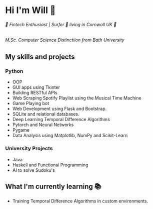 # Hi I'm Will 👋

###### 🚀 Fintech Enthusiast |  Surfer 🌊 living in Cornwall UK 📍

###### M.Sc. Computer Science Distinctiion from Bath University

## My skills and projects

### Python

* OOP
* GUI apps using Tkinter
* Building RESTful APIs
* Web Scraping Spotify Playlist using the Musical Time Machine
* Game Playing bot
* Web Development using Flask and Bootstrap.
* SQLite and relational databases.
* Deep Learning Temporal Difference Algorithms
* Pytorch and Neural Networks
* Pygame
* Data Analysis using Matplotlib, NumPy and Scikit-Learn


### University Projects
* Java
* Haskell and Functional Programming
* AI to solve Sudoku's


## What I'm currently learning 📚

* Training Temporal Difference Algorithms in custom environments.
